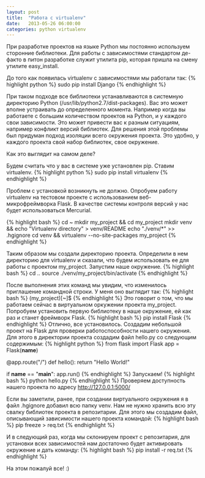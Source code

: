 ```yaml
---
layout: post
title:  "Работа с virtualenv"
date:   2013-05-26 06:00:00
categories: python virtualenv
---
```

При разработке проектов на языке Python мы постоянно используем сторонние библиотеки. Для работы с зависимостями стандартом де-факто в питон разработке служит утилита pip, которая пришла на смену утилите easy_install.

До того как появилась virtualenv с зависимостями мы работали так:
{% highlight python %}
sudo pip install Django
{% endhighlight %}

При таком подходе все библиотеки устанавливаются в системную директорию Python (/usr/lib/python2.7/dist-packages). Вас это может вполне устраивать до определенного момента. Например когда вы работаете с большим количеством проектов на Python, и у каждого свои зависимости. Это может привести вас к разным ситуациям, например конфликт версий библиотек. Для решения этой проблемы был придуман подход изоляции всего окружения проекта. Это удобно, у каждого проекта свой набор библиотек, свое окружение.

Как это выглядит на самом деле?

Будем считать что у вас в системе уже установлен pip. Ставим virtualenv.
{% highlight python %}
sudo pip install virtualenv
{% endhighlight %}

Проблем с установкой возникнуть не должно. Опробуем работу virtualenv на тестовом проекте с использованием веб-микрофреймворка Flask.
В качестве системы контроля версий у нас будет использоваться Mercurial.

{% highlight bash %}
cd ~
mkdir my_project && cd my_project
mkdir venv && echo "Virtualenv directory" > venv/README
echo "./venv/*" >> .hgignore
cd venv && virtualenv --no-site-packages my_project
{% endhighlight %}

Таким образом мы создали директорию проекта. Определили в нем директорию для virtualenv и сказали, что будем использовать ее для работы с проектом my_project.
Запустим наше окружение.
{% highlight bash %}
cd ..
source ./venv/my_project/bin/activate
{% endhighlight %}

После выполнения этих команд мы увидим, что изменилось приглашение командной строки. У меня оно выглядит так:
{% highlight bash %}
(my_project)[~]$ 
{% endhighlight %}
Это говорит о том, что мы работаем сейчас в виртуальном оркужении проекта my_project.
Попробуем установить первую библиотеку в наше окружение, ей как раз и станет фреймворк Flask.
{% highlight bash %}
pip install Flask
{% endhighlight %}
Отлично, все установилось. Создадим небольшой проект на Flask для проверки работоспособности нашего окружения.
Для этого в директории проекта создадим файл hello.py со следующим содержимым:
{% highlight python %}
from flask import Flask
app = Flask(__name__)

@app.route("/")
def hello():
    return "Hello World!"

if __name__ == "__main__":
    app.run()
{% endhighlight %}
Запускаем!
{% highlight bash %}
python hello.py
{% endhighlight %}
Проверяем доступность нашего проекта по адресу http://127.0.0.1:5000/

Если вы заметили, ранее, при создании виртуального окружения я в файл .hgignore добавил всю папку venv. Нам не нужно хранить всю эту свалку библиотек проекта в репозитарии.
Для этого мы создадим файл, описывающий зависимости нашего проекта командой:
{% highlight bash %}
pip freeze > req.txt
{% endhighlight %}

И в следующий раз, когда мы склонируем проект с репозитария, для установки всех зависимостей нам достаточно будет активировать окружение и дать команду:
{% highlight bash %}
pip install -r req.txt
{% endhighlight %}

На этом пожалуй все! :)